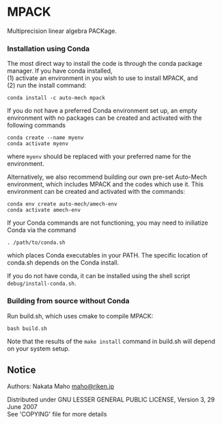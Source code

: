# MPACK

Multiprecision linear algebra PACKage.

### Installation using Conda

The most direct way to install the code is through the conda package manager.
If you have conda installed,  
(1) activate an environment in you wish to use to install MPACK, and  
(2) run the install command:
```
conda install -c auto-mech mpack
```

If you do not have a preferred Conda environment set up, an empty environment with no packages can be created and activated with the following commands
```
conda create --name myenv
conda activate myenv
```
where `myenv` should be replaced with your preferred name for the environment.

Alternatively, we also recommend building our own pre-set Auto-Mech environment, which includes MPACK and the codes which use it. This environment can be created and activated with the commands:
```
conda env create auto-mech/amech-env
conda activate amech-env
```

If your Conda commands are not functioning, you may need to iniliatize Conda via the command
```
. /path/to/conda.sh
```
which places Conda executables in your PATH. The specific location of conda.sh depends on the Conda install.

If you do not have conda, it can be installed using the shell script
`debug/install-conda.sh`.

### Building from source without Conda

Run build.sh, which uses cmake to compile MPACK:
```
bash build.sh
```

Note that the results of the `make install` command in build.sh will depend on your system setup.


## Notice 

Authors:
Nakata Maho <maho@riken.jp>

Distributed under GNU LESSER GENERAL PUBLIC LICENSE, Version 3, 29 June 2007  
See 'COPYING' file for more details
